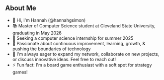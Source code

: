 ## About Me
- 👋 Hi, I'm Hannah (@hannahgsimon)
- 📚 Master of Computer Science student at Cleveland State University, graduating in May 2026
- 🔭 Seeking a computer science internship for summer 2025
- 🌱 Passionate about continuous improvement, learning, growth, & pushing the boundaries of technology
- 🤝 I'm always eager to expand my network, collaborate on new projects, or discuss innovative ideas. Feel free to reach out!<!-- 📫 Reach me at h.g.simon@vikes.csuohio.edu-->
- ⚡ Fun fact: I'm a board game enthusiast with a soft spot for strategy games!
